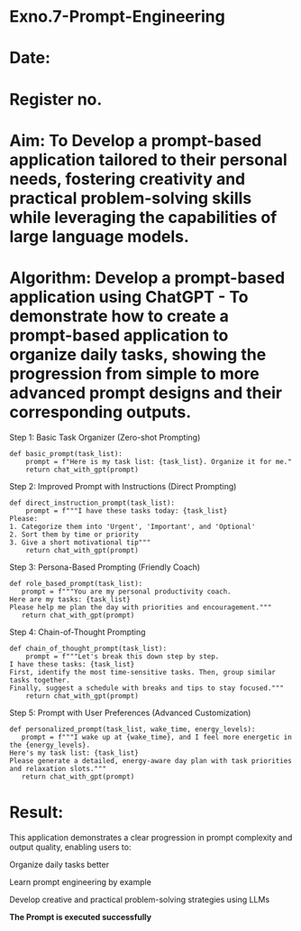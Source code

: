 # Exno.7-Prompt-Engineering
# Date:
# Register no.
# Aim: To Develop a prompt-based application tailored to their personal needs, fostering creativity and practical problem-solving skills while leveraging the capabilities of large language models.

# Algorithm: Develop a prompt-based application using ChatGPT - To demonstrate how to create a prompt-based application to organize daily tasks, showing the progression from simple to more advanced prompt designs and their corresponding outputs.

Step 1: Basic Task Organizer (Zero-shot Prompting)
```
def basic_prompt(task_list):
    prompt = f"Here is my task list: {task_list}. Organize it for me."
    return chat_with_gpt(prompt)
```
Step 2: Improved Prompt with Instructions (Direct Prompting)
```
def direct_instruction_prompt(task_list):
    prompt = f"""I have these tasks today: {task_list}
Please:
1. Categorize them into 'Urgent', 'Important', and 'Optional'
2. Sort them by time or priority
3. Give a short motivational tip"""
    return chat_with_gpt(prompt)
```
 Step 3: Persona-Based Prompting (Friendly Coach)
 ```
def role_based_prompt(task_list):
    prompt = f"""You are my personal productivity coach.
Here are my tasks: {task_list}
Please help me plan the day with priorities and encouragement."""
    return chat_with_gpt(prompt)
```
Step 4: Chain-of-Thought Prompting
```
def chain_of_thought_prompt(task_list):
    prompt = f"""Let's break this down step by step.
I have these tasks: {task_list}
First, identify the most time-sensitive tasks. Then, group similar tasks together.
Finally, suggest a schedule with breaks and tips to stay focused."""
    return chat_with_gpt(prompt)
```
 Step 5: Prompt with User Preferences (Advanced Customization)
 ```
def personalized_prompt(task_list, wake_time, energy_levels):
    prompt = f"""I wake up at {wake_time}, and I feel more energetic in the {energy_levels}.
Here's my task list: {task_list}
Please generate a detailed, energy-aware day plan with task priorities and relaxation slots."""
    return chat_with_gpt(prompt)
```
# Result: 

This application demonstrates a clear progression in prompt complexity and output quality, enabling users to:

Organize daily tasks better

Learn prompt engineering by example

Develop creative and practical problem-solving strategies using LLMs

**The Prompt is executed successfully**


